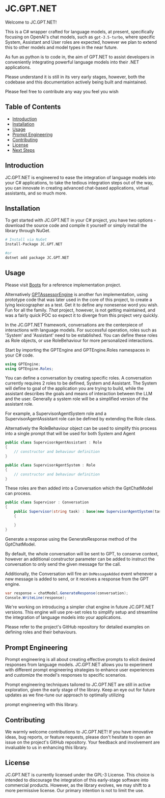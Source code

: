 # JC.GPT.NET

Welcome to JC.GPT.NET! 

This is a C# wrapper crafted for language models, at present, specifically focusing on OpenAI's chat models, such as `gpt-3.5-turbo`, where specific System, Assistant and User roles are expected, however we plan to extend this to other models and model types in the near future. 

As fun as python is to code in, the aim of GPT.NET to assist developers in conveniently integrating powerful language models into their .NET applications. 

Please understand it is still in its very early stages, however, both the codebase and this documentation actively being built and maintained. 

Please feel free to contribute any way you feel you wish

## Table of Contents
- [Introduction](#introduction)
- [Installation](#installation)
- [Usage](#usage)
- [Prompt Engineering](#prompt-engineering)
- [Contributing](#contributing)
- [License](#license)
- [Next Steps](#next-steps)

## Introduction
JC.GPT.NET is engineered to ease the integration of language models into your C# applications, to take the tedious integration steps out of the way, you can innovate in creating advanced chat-based applications, virtual assistants, and so much more.

## Installation
To get started with JC.GPT.NET in your C# project, you have two options - download the source code and compile it yourself or simply install the library through NuGet.

```bash
# Install via NuGet
Install-Package JC.GPT.NET

#or
dotnet add package JC.GPT.NET
```

## Usage

Please visit [Boots](https://github.com/john-cornell/Boots) for a reference implementation project. 

Alternatively [GPTAssessorEngine](https://github.com/john-cornell/GPTAssessorEngine) is another fun implementation, using prototype code that was later used in the core of this project, to create a lying lexicographer as a test. Get it to define any nonesense word you wish. Fun for all the family. *That* project, however, is not getting maintained, and was a fairly quick POC so expect it to diverge from this project very quickly. 

In the JC.GPT.NET framework, conversations are the centerpiece of interactions with language models. For successful operation, roles such as 'System' and 'Assistant' need to be established. You can define these roles as Role objects, or use RoleBehaviour for more personalized interactions.

Start by importing the GPTEngine and GPTEngine.Roles namespaces in your C# code.

```csharp
using GPTEngine;
using GPTEngine.Roles;
```

You can define a conversation by creating specific roles. A conversation currently requires 2 roles to be defined, System and Assistant. The System will define to goal of the application you are trying to build, while the assistant describes the goals and means of interaction between the LLM and the user. Generally a system role will be a simplified version of the assistant role.

For example, a SupervisorAgentSystem role and a SupervisorAgentAssistant role can be defined by extending the Role class. 

Alternatively the RoleBehaviour object can be used to simplify this process into a single prompt that will be used for both System and Agent

```csharp
public class SupervisorAgentAssistant : Role
{
    // constructor and behaviour definition
}

public class SupervisorAgentSystem : Role
{
    // constructor and behaviour definition
}
```

These roles are then added into a Conversation which the GptChatModel can process.

```csharp
public class Supervisor : Conversation
{
    public Supervisor(string task) : base(new SupervisorAgentSystem(task), new SupervisorAgentAssistant(task), false)
    {

    }
}
```

Generate a response using the GenerateResponse method of the GptChatModel.

By default, the whole conversation will be sent to GPT, to conserve context, however an additional constructor parameter can be added to instruct the conversation to only send the given message for the call.

Additionally, the Conversation will fire an `OnMessageAdded` event whenever a new message is added to send, or it receives a response from the GPT engine.

```csharp
var response = chatModel.GenerateResponse(conversation);
Console.WriteLine(response);
```

We're working on introducing a simpler chat engine in future JC.GPT.NET versions. This engine will use pre-set roles to simplify setup and streamline the integration of language models into your applications.

Please refer to the project's GitHub repository for detailed examples on defining roles and their behaviours.

## Prompt Engineering
Prompt engineering is all about creating effective prompts to elicit desired responses from language models. JC.GPT.NET allows you to experiment with different prompt engineering strategies to enhance user experiences and customize the model's responses to specific scenarios.

Prompt engineering techniques tailored to JC.GPT.NET are still in active exploration, given the early stage of the library. Keep an eye out for future updates as we fine-tune our approach to optimally utilizing

 prompt engineering with this library.

## Contributing
We warmly welcome contributions to JC.GPT.NET! If you have innovative ideas, bug reports, or feature requests, please don't hesitate to open an issue on the project's GitHub repository. Your feedback and involvement are invaluable to us in enhancing this library.

## License
JC.GPT.NET is currently licensed under the GPL-3 License. This choice is intended to discourage the integration of this early-stage software into commercial products. However, as the library evolves, we may shift to a more permissive license. Our primary intention is not to limit the use.

